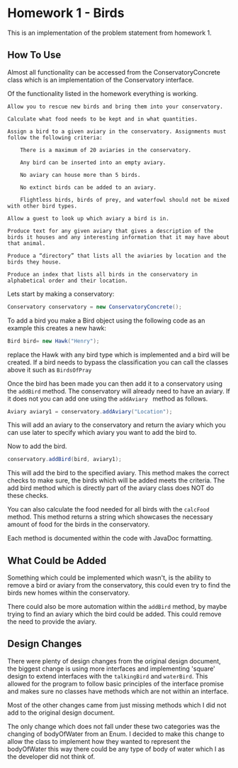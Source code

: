 # Homework 1 - Birds

This is an implementation of the problem statement from homework 1.

## How To Use
Almost all functionality can be accessed from the ConservatoryConcrete class which is an 
implementation of the Conservatory interface.

Of the functionality listed in the homework everything is working.


    Allow you to rescue new birds and bring them into your conservatory.

    Calculate what food needs to be kept and in what quantities.

    Assign a bird to a given aviary in the conservatory. Assignments must follow the following criteria:

        There is a maximum of 20 aviaries in the conservatory.

        Any bird can be inserted into an empty aviary.

        No aviary can house more than 5 birds.

        No extinct birds can be added to an aviary.

        Flightless birds, birds of prey, and waterfowl should not be mixed with other bird types.

    Allow a guest to look up which aviary a bird is in.

    Produce text for any given aviary that gives a description of the birds it houses and any interesting information that it may have about that animal.

    Produce a “directory” that lists all the aviaries by location and the birds they house.

    Produce an index that lists all birds in the conservatory in alphabetical order and their location.
Lets start by making a conservatory:

```Java
Conservatory conservatory = new ConservatoryConcrete();
```

To add a bird you make a Bird object using the following code as an example this creates a new hawk:
```Java
Bird bird= new Hawk("Henry");
```
replace the Hawk with any bird type which is implemented and a bird will be created.
If a bird needs to bypass the classification you can call the classes above it such as ```BirdsOfPray```

Once the bird has been made you can then add it to a conservatory using the ```addBird``` method. 
The conservatory will already need to have an aviary. If it does not you can add one using the 
```addAviary ``` method as follows.

```Java
Aviary aviary1 = conservatory.addAviary("Location");
```
This will add an aviary to the conservatory and return the aviary which you can use later to specify
which aviary you want to add the bird to.

Now to add the bird.

```Java
conservatory.addBird(bird, aviary1);
``` 

This will add the bird to the specified aviary. This method makes the correct checks to make sure,
the birds which will be added meets the criteria. The add bird method which is directly part of the 
aviary class does NOT do these checks.

You can also calculate the food needed for all birds with the ```calcFood``` method. This method 
returns a string which showcases the necessary amount of food for the birds in the conservatory.

Each method is documented within the code with JavaDoc formatting.

## What Could be Added
Something which could be implemented which wasn't, is the ability to remove a bird or aviary from the
conservatory, this could even try to find the birds new homes within the conservatory. 

There could also be more automation within the ```addBird``` method, by maybe trying to find an 
aviary which the bird could be added. This could remove the need to provide the aviary.

## Design Changes
There were plenty of design changes from the original design document, the biggest change is using
more interfaces and implementing 'square' design to extend interfaces with the ```talkingBird``` and
 ```waterBird```. This allowed for the program to follow basic principles of the interface promise
 and makes sure no classes have methods which are not within an interface. 
 
 Most of the other changes came from just missing methods which I did not add to the original design 
 document.
 
 The only change which does not fall under these two categories was the changing of bodyOfWater from
 an Enum. I decided to make this change to allow the class to implement how they wanted to represent
 the bodyOfWater this way there could be any type of body of water which I as the developer did not
 think of.